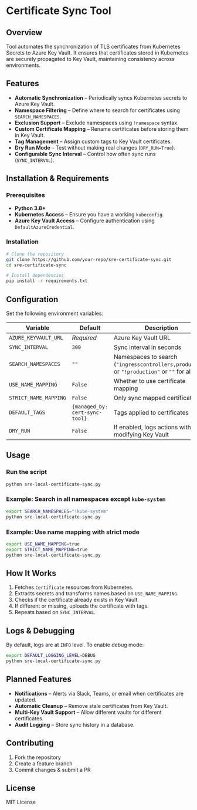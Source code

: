# Certificate Sync Tool

## Overview
Tool automates the synchronization of TLS certificates from Kubernetes Secrets to Azure Key Vault. It ensures that certificates stored in Kubernetes are securely propagated to Key Vault, maintaining consistency across environments.

## Features
- **Automatic Synchronization** – Periodically syncs Kubernetes secrets to Azure Key Vault.
- **Namespace Filtering** – Define where to search for certificates using `SEARCH_NAMESPACES`.
- **Exclusion Support** – Exclude namespaces using `!namespace` syntax.
- **Custom Certificate Mapping** – Rename certificates before storing them in Key Vault.
- **Tag Management** – Assign custom tags to Key Vault certificates.
- **Dry Run Mode** – Test without making real changes (`DRY_RUN=True`).
- **Configurable Sync Interval** – Control how often sync runs (`SYNC_INTERVAL`).

## Installation & Requirements
### Prerequisites
- **Python 3.8+**
- **Kubernetes Access** – Ensure you have a working `kubeconfig`.
- **Azure Key Vault Access** – Configure authentication using `DefaultAzureCredential`.

### Installation
```bash
# Clone the repository
git clone https://github.com/your-repo/sre-certificate-sync.git
cd sre-certificate-sync

# Install dependencies
pip install -r requirements.txt
```

## Configuration
Set the following environment variables:

| Variable | Default | Description                                                                                 |
|----------|---------|---------------------------------------------------------------------------------------------|
| `AZURE_KEYVAULT_URL` | *Required* | Azure Key Vault URL                                                                         |
| `SYNC_INTERVAL` | `300` | Sync interval in seconds                                                                    |
| `SEARCH_NAMESPACES` | `""` | Namespaces to search (`"ingresscontrollers,production"` or `"!production"` or `""` for all) |
| `USE_NAME_MAPPING` | `False` | Whether to use certificate mapping                                                          |
| `STRICT_NAME_MAPPING` | `False` | Only sync mapped certificates                                                               |
| `DEFAULT_TAGS` | `{managed_by: cert-sync-tool}` | Tags applied to certificates                                                                |
| `DRY_RUN` | `False` | If enabled, logs actions without modifying Key Vault                                        |

## Usage
### Run the script
```bash
python sre-local-certificate-sync.py
```

### Example: Search in all namespaces except `kube-system`
```bash
export SEARCH_NAMESPACES="!kube-system"
python sre-local-certificate-sync.py
```

### Example: Use name mapping with strict mode
```bash
export USE_NAME_MAPPING=true
export STRICT_NAME_MAPPING=true
python sre-local-certificate-sync.py
```

## How It Works
1. Fetches `Certificate` resources from Kubernetes.
2. Extracts secrets and transforms names based on `USE_NAME_MAPPING`.
3. Checks if the certificate already exists in Key Vault.
4. If different or missing, uploads the certificate with tags.
5. Repeats based on `SYNC_INTERVAL`.

## Logs & Debugging
By default, logs are at `INFO` level. To enable debug mode:
```bash
export DEFAULT_LOGGING_LEVEL=DEBUG
python sre-local-certificate-sync.py
```

## Planned Features
- **Notifications** – Alerts via Slack, Teams, or email when certificates are updated.
- **Automatic Cleanup** – Remove stale certificates from Key Vault.
- **Multi-Key Vault Support** – Allow different vaults for different certificates.
- **Audit Logging** – Store sync history in a database.

## Contributing
1. Fork the repository
2. Create a feature branch
3. Commit changes & submit a PR

## License
MIT License

